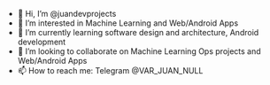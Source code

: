 - 👋 Hi, I’m @juandevprojects
- 👀 I’m interested in Machine Learning and Web/Android Apps
- 🌱 I’m currently learning software design and architecture, Android development
- 💞️ I’m looking to collaborate on Machine Learning Ops projects and Web/Android Apps
- 📫 How to reach me: Telegram @VAR_JUAN_NULL

<!---
juandevprojects/juandevprojects is a ✨ special ✨ repository because its `README.md` (this file) appears on your GitHub profile.
You can click the Preview link to take a look at your changes.
--->
